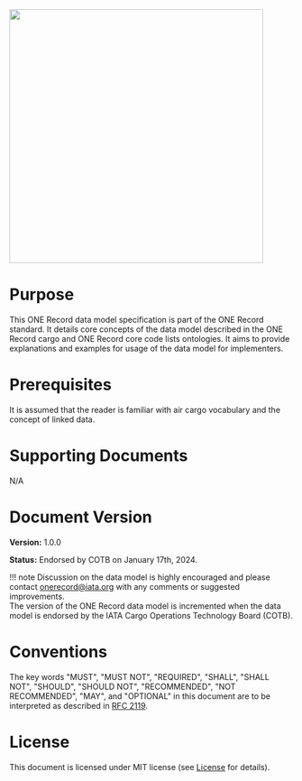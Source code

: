 
<img src="https://github.com/lambertciata/ONE-Record/assets/58464775/8144ae8c-7378-4ef9-ae67-de6924212367" width="450">

# Purpose

This ONE Record data model specification is part of the ONE Record standard.
It details core concepts of the data model described in the ONE Record cargo and ONE Record core code lists ontologies.
It aims to provide explanations and examples for usage of the data model for implementers.

# Prerequisites

It is assumed that the reader is familiar with air cargo vocabulary and the concept of linked data.

# Supporting Documents

N/A

# Document Version

**Version:** 1.0.0

**Status:** Endorsed by COTB on January 17th, 2024.

!!! note
    Discussion on the data model is highly encouraged and please contact [onerecord@iata.org](mailto:onerecord@iata.org) with any comments or suggested improvements.<br/>
    The version of the ONE Record data model is incremented when the data model is endorsed by the IATA Cargo Operations Technology Board (COTB).

# Conventions

The key words "MUST", "MUST NOT", "REQUIRED", "SHALL", "SHALL NOT", "SHOULD", "SHOULD NOT", "RECOMMENDED", "NOT RECOMMENDED", "MAY", and "OPTIONAL" in this document are to be interpreted as described in [RFC 2119](https://www.rfc-editor.org/rfc/rfc2119).

# License

This document is licensed under MIT license (see [License](../General/license.md) for details).
